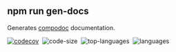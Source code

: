 ## npm run gen-docs 
Generates [compodoc](https://github.com/compodoc/compodoc) documentation.

[![codecov](https://codecov.io/gh/Blunderchips/bankan/branch/master/graph/badge.svg)](https://codecov.io/gh/Blunderchips/bankan)&nbsp;
![code-size](https://img.shields.io/github/languages/code-size/Blunderchips/bankan.svg)&nbsp;
![top-languages](https://img.shields.io/github/languages/top/Blunderchips/bankan.svg)&nbsp;
![languages](https://img.shields.io/github/languages/count/Blunderchips/bankan.svg)&nbsp;
